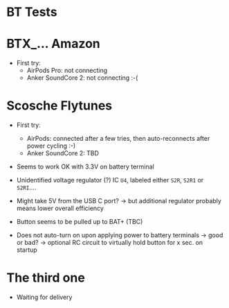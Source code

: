 # BT Tests

# BTX_... Amazon

- First try:
  - AirPods Pro: not connecting
  - Anker SoundCore 2: not connecting
    :-(

# Scosche Flytunes

- First try:
  - AirPods: connected after a few tries, then auto-reconnects after power cycling :-)
  - Anker SoundCore 2: TBD

- Seems to work OK with 3.3V on battery terminal
- Unidentified voltage regulator (?) IC `U4`, labeled either `S2R`, `S2R1` or `S2RI`....
- Might take 5V from the USB C port? -> but additional regulator probably means lower overall efficiency

- Button seems to be pulled up to BAT+ (TBC)

- Does not auto-turn on upon applying power to battery terminals -> good or bad? -> optional RC circuit to virtually hold button for x sec. on startup

# The third one

- Waiting for delivery
